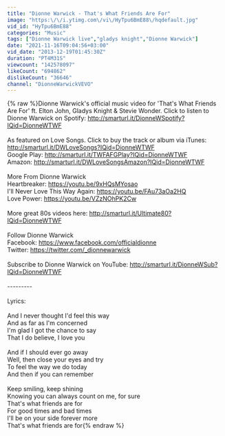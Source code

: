 ```yaml
---
title: "Dionne Warwick - That's What Friends Are For"
image: "https:\/\/i.ytimg.com\/vi\/HyTpu6BmE88\/hqdefault.jpg"
vid_id: "HyTpu6BmE88"
categories: "Music"
tags: ["Dionne Warwick live","gladys knight","Dionne Warwick"]
date: "2021-11-16T09:04:56+03:00"
vid_date: "2013-12-19T01:45:30Z"
duration: "PT4M31S"
viewcount: "142578097"
likeCount: "694862"
dislikeCount: "36646"
channel: "DionneWarwickVEVO"
---
```

{% raw %}Dionne Warwick's official music video for 'That's What Friends Are For' ft. Elton John, Gladys Knight &amp; Stevie Wonder. Click to listen to Dionne Warwick on Spotify: <a rel="nofollow" target="blank" href="http://smarturl.it/DionneWSpotify?IQid=DionneWTWF">http://smarturl.it/DionneWSpotify?IQid=DionneWTWF</a><br /><br />As featured on Love Songs. Click to buy the track or album via iTunes: <a rel="nofollow" target="blank" href="http://smarturl.it/DWLoveSongs?IQid=DionneWTWF">http://smarturl.it/DWLoveSongs?IQid=DionneWTWF</a><br />Google Play: <a rel="nofollow" target="blank" href="http://smarturl.it/TWFAFGPlay?IQid=DionneWTWF">http://smarturl.it/TWFAFGPlay?IQid=DionneWTWF</a><br />Amazon: <a rel="nofollow" target="blank" href="http://smarturl.it/DWLoveSongsAmazon?IQid=DionneWTWF">http://smarturl.it/DWLoveSongsAmazon?IQid=DionneWTWF</a><br /><br />More From Dionne Warwick<br />Heartbreaker: <a rel="nofollow" target="blank" href="https://youtu.be/9xHQsMYosao">https://youtu.be/9xHQsMYosao</a><br />I'll Never Love This Way Again: <a rel="nofollow" target="blank" href="https://youtu.be/FAu73aOa2HQ">https://youtu.be/FAu73aOa2HQ</a><br />Love Power: <a rel="nofollow" target="blank" href="https://youtu.be/VZzNOhPK2Cw">https://youtu.be/VZzNOhPK2Cw</a><br /><br />More great 80s videos here: <a rel="nofollow" target="blank" href="http://smarturl.it/Ultimate80?IQid=DionneWTWF">http://smarturl.it/Ultimate80?IQid=DionneWTWF</a><br /><br />Follow Dionne Warwick<br />Facebook: <a rel="nofollow" target="blank" href="https://www.facebook.com/officialdionne">https://www.facebook.com/officialdionne</a><br />Twitter: <a rel="nofollow" target="blank" href="https://twitter.com/_dionnewarwick">https://twitter.com/_dionnewarwick</a><br /><br />Subscribe to Dionne Warwick on YouTube: <a rel="nofollow" target="blank" href="http://smarturl.it/DionneWSub?IQid=DionneWTWF">http://smarturl.it/DionneWSub?IQid=DionneWTWF</a><br /><br />---------<br /><br />Lyrics:<br /><br />And I never thought I'd feel this way<br />And as far as I'm concerned<br />I'm glad I got the chance to say<br />That I do believe, I love you<br /><br />And if I should ever go away<br />Well, then close your eyes and try<br />To feel the way we do today<br />And then if you can remember<br /><br />Keep smiling, keep shining<br />Knowing you can always count on me, for sure<br />That's what friends are for<br />For good times and bad times<br />I'll be on your side forever more<br />That's what friends are for{% endraw %}
